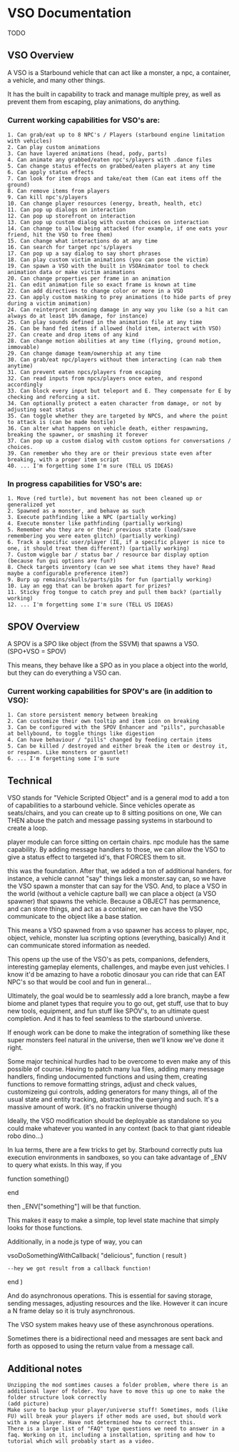 # VSO Documentation

TODO

## VSO Overview

A VSO is a Starbound vehicle that can act like a monster, a npc, a container, a vehicle, and many other things.

It has the built in capability to track and manage multiple prey, as well as prevent them from escaping, play animations, do anything.

### Current working capabilities for VSO's are:

	1. Can grab/eat up to 8 NPC's / Players (starbound engine limitation with vehicles)
	2. Can play custom animations
	3. Can have layered animations (head, pody, parts)
	4. Can animate any grabbed/eaten npc's/players with .dance files
	5. Can change status effects on grabbed/eaten players at any time
	6. Can apply status effects
	7. Can look for item drops and take/eat them (Can eat items off the ground)
	8. Can remove items from players 
	9. Can kill npc's/players
	10. Can change player resources (energy, breath, health, etc)
	11. Can pop up dialogs on interaction
	12. Can pop up storefront on interaction
	13. Can pop up custom dialog with custom choices on interaction
	14. Can change to allow being attacked (for example, if one eats your friend, hit the VSO to free them)
	15. Can change what interactions do at any time
	16. Can search for target npc's/players
	17. Can pop up a say dialog to say short phrases
	18. Can play custom victim animations (you can pose the victim)
	19. Can spawn a VSO with the built in VSOAnimator tool to check animation data or make victim animations
	20. Can change properties per frame in an animation
	21. Can edit animation file so exact frame is known at time
	22. Can add directives to change color or more in a VSO
	23. Can apply custom masking to prey animations (to hide parts of prey during a victim animation)
	24. Can reinterpret incoming damage in any way you like (so a hit can always do at least 10% damage, for instance)
	25. Can play sounds defined in the animation file at any time
	26. Can be hand fed items if allowed (hold item, interact with VSO)
	27. Can create and drop items of any kind
	28. Can change motion abilities at any time (flying, ground motion, immovable)
	29. Can change damage team/ownership at any time
	30. Can grab/eat npc/players without them interacting (can nab them anytime)
	31. Can prevent eaten npcs/players from escaping
	32. Can read inputs from npcs/players once eaten, and respond accordingly
	33. Can block every input but teleport and E. They compensate for E by checking and reforcing a sit.
	34. Can optionally protect a eaten character from damage, or not by adjusting seat status
	35. Can toggle whether they are targeted by NPCS, and where the point to attack is (can be made hostile)
	36. Can alter what happens on vehicle death, either respawning, breaking the spawner, or smashing it forever
	37. Can pop up a custom dialog with custom options for conversations / choices.
	39. Can remember who they are or their previous state even after breaking, with a proper item script
	40. ... I'm forgetting some I'm sure (TELL US IDEAS)

### In progress capabilities for VSO's are:

	1. Move (red turtle), but movement has not been cleaned up or generalized yet
	2. Spawned as a monster, and behave as such
	3. Execute pathfinding like a NPC (partially working)
	4. Execute monster like pathfinding (partially working)
	5. Remember who they are or their previous state (load/save remembering you were eaten glitch) (partially working)
	6. Track a specific user/player (IE, if a specific player is nice to one, it should treat them different?) (partially working)
	7. Custom wiggle bar / status bar / resource bar display option (because fun gui options are fun?)
	8. Check targets inventory (can we see what items they have? Read maybe a configurable preference item?)
	9. Burp up remains/skulls/parts/gibs for fun (partially working)
	10. Lay an egg that can be broken apart for prizes?
	11. Sticky frog tongue to catch prey and pull them back? (partially working)
	12. ... I'm forgetting some I'm sure (TELL US IDEAS)
	
## SPOV Overview

A SPOV is a SPO like object (from the SSVM) that spawns a VSO. (SPO+VSO = SPOV)

This means, they behave like a SPO as in you place a object into the world, but they can do everything a VSO can.

### Current working capabilities for SPOV's are (in addition to VSO):

	1. Can store persistent memory between breaking
	2. Can customize their own tooltip and item icon on breaking
	3. Can be configured with the SPOV Enhancer and "pills", purchasable at bellybound, to toggle things like digestion
	4. Can have behaviour / "pills" changed by feeding certain items
	5. Can be killed / destroyed and either break the item or destroy it, or respawn. Like monsters or gauntlet!
	6. ... I'm forgetting some I'm sure

## Technical

VSO stands for "Vehicle Scripted Object" and is a general mod to add a ton of capabilities to a starbound vehicle.
Since vehicles operate as seats/chairs, and you can create up to 8 sitting positions on one,
We can THEN abuse the patch and message passing systems in starbound to create a loop.

player module can force sitting on certain chairs.
npc module has the same capability.
By adding message handlers to those, we can allow the VSO to give a status effect to targeted id's, that FORCES them to sit.

this was the foundation. After that, we added a ton of additional handers.
for instance, a vehicle cannot "say" things liek a monster.say can, so we have the VSO spawn a monster that can say for the VSO.
And, to place a VSO in the world (without a vehicle capture ball) we can place a object (a VSO spawner) that spawns the vehicle.
Because a OBJECT has permanence, and can store things, and act as a container, we can have the VSO communicate to the object like a base station.

This means a VSO spawned from a vso spawner has access to player, npc, object, vehicle, monster lua scripting options (everything, basically)
And it can communicate stored information as needed.

This opens up the use of the VSO's as pets, companions, defenders, interesting gameplay elements, challenges, and maybe even just vehicles.
I know it'd be amazing to have a robotic dinosaur you can ride that can EAT NPC's so that would be cool and fun in general...

Ultimately, the goal would be to seamlessly add a lore branch, maybe a few biome and planet types that require you to go out, get stuff, use that to buy new tools, equipment, and fun stuff like SPOV's, to an ultimate quest completion.
And it has to feel seamless to the starbound universe.

If enough work can be done to make the integration of something like these super monsters feel natural in the universe, then we'll know we've done it right.

Some major techinical hurdles had to be overcome to even make any of this possible of course.
Having to patch many lua files, adding many message handlers, finding undocumented functions and using them,
creating functions to remove formatting strings, adjust and check values,
customizeing gui controls, adding generators for many things, all of the usual state and entity tracking,
abstracting the querying and such.
It's a massive amount of work. (it's no frackin universe though)

Ideally, the VSO modification should be deployable as standalone so you could make whatever you wanted in any context (back to that giant rideable robo dino...)

In lua terms, there are a few tricks to get by.
Starbound correctly puts lua execution environments in sandboxes, so you can take advantage of _ENV to query what exists.
In this way, if you

function something()

end

then _ENV["something"] will be that function.

This makes it easy to make a simple, top level state machine that simply looks for those functions.

Additionally, in a node.js type of way, you can

vsoDoSomethingWithCallback( "delicious", function ( result )

	--hey we got result from a callback function!
end )

And do asynchronous operations. This is essential for saving storage, sending messages, adjusting resources and the like.
However it can incure a N frame delay so it is truly asynchronous.

The VSO system makes heavy use of these asynchronous operations.

Sometimes there is a bidirectional need and messages are sent back and forth as opposed to using the return value from a message call.


## Additional notes

	Unzipping the mod somtimes causes a folder problem, where there is an additional layer of folder. You have to move this up one to make the folder structure look correctly
	(add picture)
	Make sure to backup your player/universe stuff! Sometimes, mods (like FU) will break your players if other mods are used, but should work with a new player. Have not determined how to correct this.
	There is a large list of "FAQ" type questions we need to answer in a faq. Working on it, including a installation, spriting and how to tutorial which will probably start as a video.
	